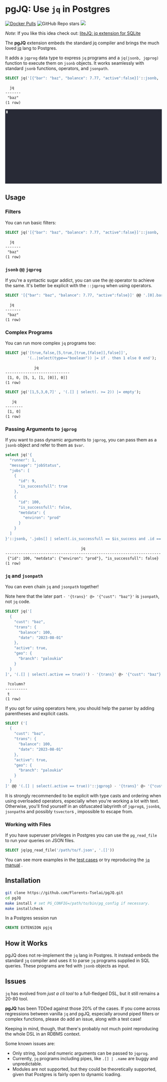 # pgJQ: Use `jq` in Postgres

<a href="https://hub.docker.com/repository/docker/florents/pgjq"><img alt="Docker Pulls" src="https://img.shields.io/docker/pulls/florents/pgjq"></a>
<img alt="GitHub Repo stars" src="https://img.shields.io/github/stars/Florents-Tselai/pgJQ">
<a href="https://opensource.org/licenses/MIT license"><img src="https://img.shields.io/badge/MIT license-blue.svg"></a>

*Note*: If you like this idea check out: [liteJQ: jq extension for SQLite](https://github.com/Florents-Tselai/liteJQ)

The **pgJQ**  extension embeds the standard jq compiler and brings the much loved [jq](https://github.com/jqlang/jq) lang to Postgres.

It adds a `jqprog` data type to express `jq` programs 
and a `jq(jsonb, jqprog)` function to execute them on `jsonb` objects.
It works seamlessly with standard `jsonb` functions, operators, and `jsonpath`.

```sql
SELECT jq('[{"bar": "baz", "balance": 7.77, "active":false}]'::jsonb, '.[0].bar');
```

```
  jq   
-------
 "baz"
(1 row)
```

![til](./pgjq-demo.gif)



## Usage

### Filters

You can run basic filters:

```sql
SELECT jq('[{"bar": "baz", "balance": 7.77, "active":false}]'::jsonb, '.[0].bar');
```

```
  jq   
-------
 "baz"
(1 row)
```

### `jsonb` `@@` `jqprog`

If you're a syntactic sugar addict, you can use the `@@` operator to achieve the same.
It's better be explicit with the `::jqprog` when using operators.

```sql
SELECT '[{"bar": "baz", "balance": 7.77, "active":false}]' @@ '.[0].bar'::jqprog;
```

```
  jq   
-------
 "baz"
(1 row)
```

### Complex Programs

You can run more complex `jq` programs too:

```sql
SELECT jq('[true,false,[5,true,[true,[false]],false]]',
          '(..|select(type=="boolean")) |= if . then 1 else 0 end');
```
```
             jq              
-----------------------------
 [1, 0, [5, 1, [1, [0]], 0]]
(1 row)
```

```sql
SELECT jq('[1,5,3,0,7]' , '(.[] | select(. >= 2)) |= empty');
```
```
   jq   
--------
 [1, 0]
(1 row)
```

### Passing Arguments to `jqprog`

If you want to pass dynamic arguments to `jqprog`,
you can pass them as a `jsonb` object
and refer to them as `$var`.

```sql
select jq('{
  "runner": 1,
  "message": "jobStatus",
  "jobs": [
    {
      "id": 9,
      "is_successfull": true
    },
    {
      "id": 100,
      "is_successfull": false,
      "metdata": {
        "environ": "prod"
      }
    }
  ]
}'::jsonb, '.jobs[] | select(.is_successfull == $is_success and .id == 100) | .', '{"is_success": false, "id": 100}');
```
```
                                  jq                                  
----------------------------------------------------------------------
 {"id": 100, "metdata": {"environ": "prod"}, "is_successfull": false}
(1 row)
```

### `jq` and `jsonpath`

You can even chain `jq` and `jsonpath` together!

Note here that the later part `- '{trans}' @> '{"cust": "baz"}'` is `jsonpath`, not `jq` code.
```sql
SELECT jq('[
  {
    "cust": "baz",
    "trans": {
      "balance": 100,
      "date": "2023-08-01"
    },
    "active": true,
    "geo": {
      "branch": "paloukia"
    }
  }
]', '(.[] | select(.active == true))') - '{trans}' @> '{"cust": "baz"}';
```
```
 ?column? 
----------
 t
(1 row)
```

If you opt for using operators here, you should help the parser by adding parentheses and explicit casts.

```sql
SELECT ('[
  {
    "cust": "baz",
    "trans": {
      "balance": 100,
      "date": "2023-08-01"
    },
    "active": true,
    "geo": {
      "branch": "paloukia"
    }
  }
]' @@ '(.[] | select(.active == true))'::jqprog) - '{trans}' @> '{"cust": "baz"}';
```

It is strongly recommended to be explicit 
with type casts and ordering when using overloaded operators,
especially when you're working a lot with text.
Otherwise, you'll find yourself in an obfuscated labyrinth of
`jqprog`s, `jsonb`s,  `jsonpath`s and possibly `tsvector`s ,
impossible to escape from.

### Working with Files

If you have superuser privileges in Postgres you can use the `pg_read_file` 
to run your queries on JSON files.

```sql
SELECT jq(pg_read_file('/path/to/f.json', '.[]'))
```

You can see more examples in the [test cases](test/sql/basic.sql) 
or try reproducing the [`jq` manual](https://jqlang.github.io/jq/manual/) .

## Installation

```sh
git clone https://github.com/Florents-Tselai/pgJQ.git
cd pgJQ
make install # set PG_CONFIG=/path/to/bin/pg_config if necessary.
make installcheck
```

In a Postgres session run

```sql
CREATE EXTENSION pgjq
```

## How it Works

pgJQ does not re-implement the `jq` lang in Postgres.
It instead embeds the standard `jq` compiler and uses it to parse `jq` programs supplied in SQL queries.
These programs are fed with `jsonb` objects as input.

## Issues

`jq` has evolved from *just a cli tool* to a full-fledged DSL,
but it still remains a 20-80 tool.

**pgJQ** has been TDDed against those 20% of the cases.
If you come across regressions between vanilla `jq` and pgJQ,
especially around piped filters or complex functions,
please do add an issue, along with a test case!

Keeping in mind, though, that there's probably not much point reproducing the whole 
DSL in an RDBMS context.

Some known issues are:
* Only string, bool and numeric arguments can be passed to `jqprog`.
* Currently, `jq` programs including pipes, like `.[] | .name` are buggy and unpredictable.
* Modules are not supported, but they could be theoretically supported, given that Postgres is fairly open to dynamic loading.
